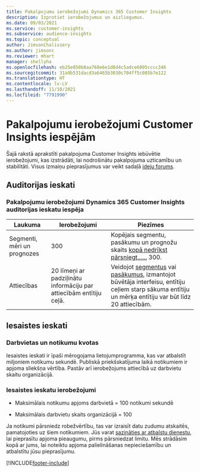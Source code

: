 ```yaml
---
title: Pakalpojumu ierobežojumi Dynamics 365 Customer Insights
description: Izprotiet ierobežojumus un aizliegumus.
ms.date: 09/03/2021
ms.service: customer-insights
ms.subservice: audience-insights
ms.topic: conceptual
author: JimsonChalissery
ms.author: jimsonc
ms.reviewer: mhart
manager: shellyha
ms.openlocfilehash: eb25e050b8aa768e6e1d8d4c5adce6095cccc346
ms.sourcegitcommit: 31a9b531dacd3a6465b3030c704ff5c085b7e122
ms.translationtype: HT
ms.contentlocale: lv-LV
ms.lasthandoff: 11/10/2021
ms.locfileid: "7791990"
---
```

# <a name="service-limits-in-customer-insights-capabilities"></a>Pakalpojumu ierobežojumi Customer Insights iespējām

Šajā rakstā aprakstīti pakalpojuma Customer Insights iebūvētie ierobežojumi, kas izstrādāti, lai nodrošinātu pakalpojuma uzticamību un stabilitāti. Visus izmaiņu pieprasījumus var veikt sadaļā [ideju forums](https://go.microsoft.com/fwlink/?linkid=2074172). 

## <a name="audience-insights"></a>Auditorijas ieskati

### <a name="service-limits-in-dynamics-365-customer-insights-audience-insights-capability"></a>Pakalpojumu ierobežojumi Dynamics 365 Customer Insights auditorijas ieskatu iespēja

| Laukuma  | Ierobežojumi  | Piezīmes |
|-------------|---------------------------------------------------------------------|---------------------------------------------------------------------|
| Segmenti, mēri un prognozes | 300  | Kopējais segmentu, pasākumu un prognožu skaits [kopā nedrīkst pārsniegt](audience-insights/segments.md)[...](audience-insights/measures.md)[...](audience-insights/predictions.md) 300.  |
| Attiecības | 20 līmeņi ar padziļinātu informāciju par attiecībām entītiju ceļā. | Veidojot [segmentus](audience-insights/segments.md) vai [pasākumus](audience-insights/measures.md), izmantojot būvētāja interfeisu, entītiju ceļiem starp sākuma entītiju un mērķa entītiju var būt līdz 20 attiecībām.  |


## <a name="engagement-insights"></a>Iesaistes ieskati

### <a name="workspace-and-event-quotas"></a>Darbvietas un notikumu kvotas

Iesaistes ieskati ir īpaši mērogojama lietojumprogramma, kas var atbalstīt miljoniem notikumu sekundē. Publiskā priekšskatījuma laikā notikumiem ir apjoma sliekšņa vērtība. Pastāv arī ierobežojums attiecībā uz darbvietu skaitu organizācijā.

### <a name="engagement-insights-limits"></a>Iesaistes ieskatu ierobežojumi

- Maksimālais notikumu apjoms darbvietā = 100 notikumi sekundē

- Maksimālais darbvietu skaits organizācijā = 100

Ja notikumi pārsniedz robežvērtību, tas var izraisīt datu zudumu atskaitēs, pamatojoties uz šiem notikumiem. Jūs varat [sazināties ar atbalstu dienestu](https://go.microsoft.com/fwlink/?linkid=2145734), lai pieprasītu apjoma pieaugumu, pirms pārsniedzat limitu. Mēs strādāsim kopā ar jums, lai noteiktu apjoma palielināšanas nepieciešamību un atbalstītu jūsu pieprasījumu.


[!INCLUDE[footer-include](includes/footer-banner.md)]
